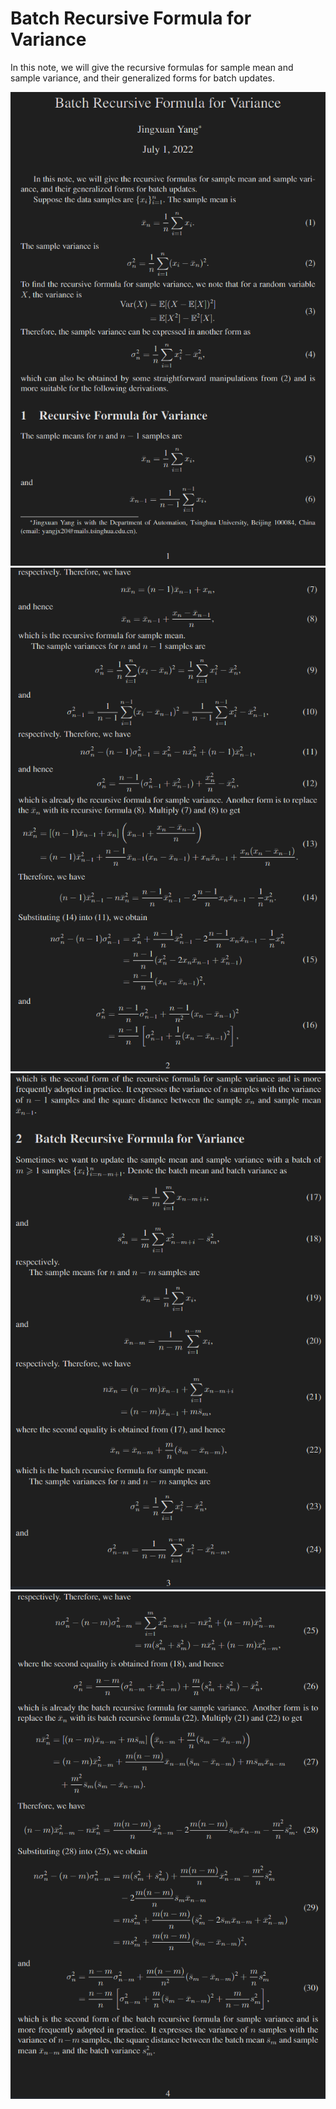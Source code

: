 # Batch Recursive Formula for Variance
In this note, we will give the recursive formulas for sample mean and sample variance, and their generalized forms for batch updates.

![](1.png)
![](2.png)
![](3.png)
![](4.png)
